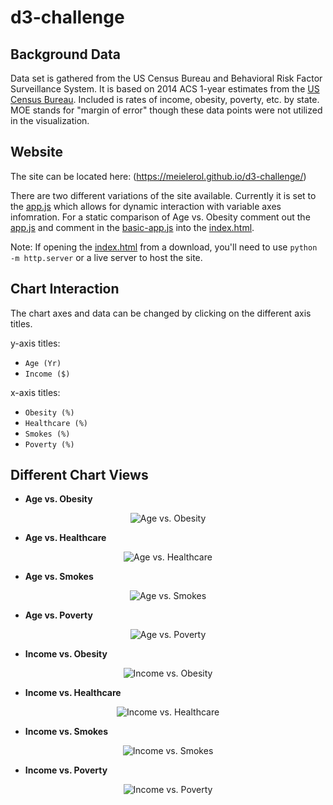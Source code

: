 # d3-challenge

## Background Data

Data set is gathered from the US Census Bureau and Behavioral Risk Factor Surveillance System. It is based on 2014 ACS 1-year estimates from the [US Census Bureau](https://data.census.gov/cedsci/). Included is rates of income, obesity, poverty, etc. by state. MOE stands for "margin of error" though these data points were not utilized in the visualization.

## Website

The site can be located here: (https://meielerol.github.io/d3-challenge/)

There are two different variations of the site available. Currently it is set to the [app.js](https://github.com/meielerol/d3-challenge/blob/main/D3_data_journalism/assets/js/app.js) which allows for dynamic interaction with variable axes infomration. For a static comparison of Age vs. Obesity comment out the [app.js](https://github.com/meielerol/d3-challenge/blob/main/D3_data_journalism/assets/js/app.js) and comment in the [basic-app.js](https://github.com/meielerol/d3-challenge/blob/main/D3_data_journalism/assets/js/basic-app.js) into the [index.html](https://github.com/meielerol/d3-challenge/blob/main/D3_data_journalism/index.html).

Note: If opening the [index.html](https://github.com/meielerol/d3-challenge/blob/main/D3_data_journalism/index.html) from a download, you'll need to use `python -m http.server` or a live server to host the site.

## Chart Interaction

The chart axes and data can be changed by clicking on the different axis titles.

y-axis titles:
- `Age (Yr)`
- `Income ($)`

x-axis titles:
- `Obesity (%)`
- `Healthcare (%)`
- `Smokes (%)`
- `Poverty (%)`

## Different Chart Views

* __Age vs. Obesity__

<p align="center"><img src="https://github.com/meielerol/d3-challenge/blob/main/images/Age-vs-Obesity.png" alt="Age vs. Obesity"></p>

* __Age vs. Healthcare__

<p align="center"><img src="https://github.com/meielerol/d3-challenge/blob/main/images/Age-vs-Healthcare.png" alt="Age vs. Healthcare"></p>

* __Age vs. Smokes__

<p align="center"><img src="https://github.com/meielerol/d3-challenge/blob/main/images/Age-vs-Smokes.png" alt="Age vs. Smokes"></p>

* __Age vs. Poverty__

<p align="center"><img src="https://github.com/meielerol/d3-challenge/blob/main/images/Age-vs-Poverty.png" alt="Age vs. Poverty"></p>

* __Income vs. Obesity__

<p align="center"><img src="https://github.com/meielerol/d3-challenge/blob/main/images/Income-vs-Obesity.png" alt="Income vs. Obesity"></p>

* __Income vs. Healthcare__

<p align="center"><img src="https://github.com/meielerol/d3-challenge/blob/main/images/Income-vs-Healthcare.png" alt="Income vs. Healthcare"></p>

* __Income vs. Smokes__

<p align="center"><img src="https://github.com/meielerol/d3-challenge/blob/main/images/Income-vs-Smokes.png" alt="Income vs. Smokes"></p>

* __Income vs. Poverty__

<p align="center"><img src="https://github.com/meielerol/d3-challenge/blob/main/images/Income-vs-Poverty.png" alt="Income vs. Poverty"></p>